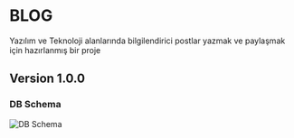 # BLOG
Yazılım ve Teknoloji alanlarında bilgilendirici postlar yazmak ve paylaşmak için hazırlanmış bir proje

## Version 1.0.0

### DB Schema
![DB Schema](C:\Users\9500172\Desktop\spring\metronic_spring_v8.2.0_demo1\spring_demo1\starterkit\src\main\resources\doc\db-scheme.png)
